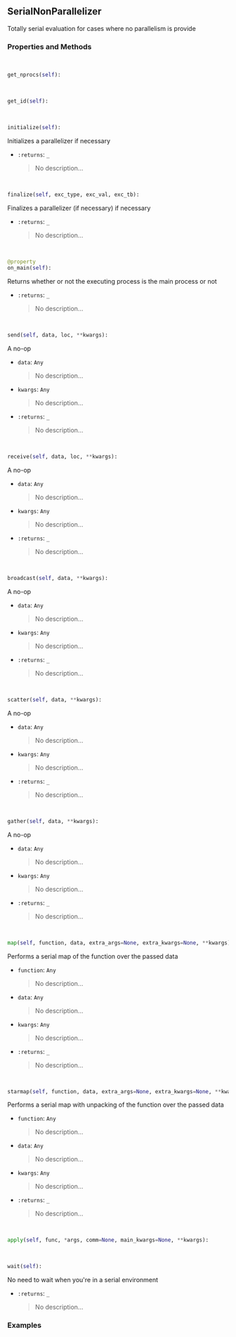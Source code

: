 ## <a id="McUtils.Parallelizers.Parallelizers.SerialNonParallelizer">SerialNonParallelizer</a>
Totally serial evaluation for cases where no parallelism
is provide

### Properties and Methods
<a id="McUtils.Parallelizers.Parallelizers.SerialNonParallelizer.get_nprocs" class="docs-object-method">&nbsp;</a>
```python
get_nprocs(self): 
```

<a id="McUtils.Parallelizers.Parallelizers.SerialNonParallelizer.get_id" class="docs-object-method">&nbsp;</a>
```python
get_id(self): 
```

<a id="McUtils.Parallelizers.Parallelizers.SerialNonParallelizer.initialize" class="docs-object-method">&nbsp;</a>
```python
initialize(self): 
```
Initializes a parallelizer
        if necessary
- `:returns`: `_`
    >No description...

<a id="McUtils.Parallelizers.Parallelizers.SerialNonParallelizer.finalize" class="docs-object-method">&nbsp;</a>
```python
finalize(self, exc_type, exc_val, exc_tb): 
```
Finalizes a parallelizer (if necessary)
        if necessary
- `:returns`: `_`
    >No description...

<a id="McUtils.Parallelizers.Parallelizers.SerialNonParallelizer.on_main" class="docs-object-method">&nbsp;</a>
```python
@property
on_main(self): 
```
Returns whether or not the executing process is the main
        process or not
- `:returns`: `_`
    >No description...

<a id="McUtils.Parallelizers.Parallelizers.SerialNonParallelizer.send" class="docs-object-method">&nbsp;</a>
```python
send(self, data, loc, **kwargs): 
```
A no-op
- `data`: `Any`
    >No description...
- `kwargs`: `Any`
    >No description...
- `:returns`: `_`
    >No description...

<a id="McUtils.Parallelizers.Parallelizers.SerialNonParallelizer.receive" class="docs-object-method">&nbsp;</a>
```python
receive(self, data, loc, **kwargs): 
```
A no-op
- `data`: `Any`
    >No description...
- `kwargs`: `Any`
    >No description...
- `:returns`: `_`
    >No description...

<a id="McUtils.Parallelizers.Parallelizers.SerialNonParallelizer.broadcast" class="docs-object-method">&nbsp;</a>
```python
broadcast(self, data, **kwargs): 
```
A no-op
- `data`: `Any`
    >No description...
- `kwargs`: `Any`
    >No description...
- `:returns`: `_`
    >No description...

<a id="McUtils.Parallelizers.Parallelizers.SerialNonParallelizer.scatter" class="docs-object-method">&nbsp;</a>
```python
scatter(self, data, **kwargs): 
```
A no-op
- `data`: `Any`
    >No description...
- `kwargs`: `Any`
    >No description...
- `:returns`: `_`
    >No description...

<a id="McUtils.Parallelizers.Parallelizers.SerialNonParallelizer.gather" class="docs-object-method">&nbsp;</a>
```python
gather(self, data, **kwargs): 
```
A no-op
- `data`: `Any`
    >No description...
- `kwargs`: `Any`
    >No description...
- `:returns`: `_`
    >No description...

<a id="McUtils.Parallelizers.Parallelizers.SerialNonParallelizer.map" class="docs-object-method">&nbsp;</a>
```python
map(self, function, data, extra_args=None, extra_kwargs=None, **kwargs): 
```
Performs a serial map of the function over
        the passed data
- `function`: `Any`
    >No description...
- `data`: `Any`
    >No description...
- `kwargs`: `Any`
    >No description...
- `:returns`: `_`
    >No description...

<a id="McUtils.Parallelizers.Parallelizers.SerialNonParallelizer.starmap" class="docs-object-method">&nbsp;</a>
```python
starmap(self, function, data, extra_args=None, extra_kwargs=None, **kwargs): 
```
Performs a serial map with unpacking of the function over
        the passed data
- `function`: `Any`
    >No description...
- `data`: `Any`
    >No description...
- `kwargs`: `Any`
    >No description...
- `:returns`: `_`
    >No description...

<a id="McUtils.Parallelizers.Parallelizers.SerialNonParallelizer.apply" class="docs-object-method">&nbsp;</a>
```python
apply(self, func, *args, comm=None, main_kwargs=None, **kwargs): 
```

<a id="McUtils.Parallelizers.Parallelizers.SerialNonParallelizer.wait" class="docs-object-method">&nbsp;</a>
```python
wait(self): 
```
No need to wait when you're in a serial environment
- `:returns`: `_`
    >No description...

### Examples


